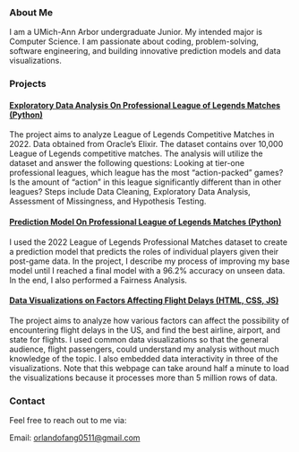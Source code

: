 ### About Me
I am a UMich-Ann Arbor undergraduate Junior. My intended major is Computer Science. I am passionate about coding, problem-solving, software engineering, and building innovative prediction models and data visualizations.

### Projects
#### [Exploratory Data Analysis On Professional League of Legends Matches (Python)](https://orlandofang.github.io/most-exciting-league-in-league-of-legends/)
The project aims to analyze League of Legends Competitive Matches in 2022. Data obtained from Oracle’s Elixir. The dataset contains over 10,000 League of Legends competitive matches. The analysis will utilize the dataset and answer the following questions: Looking at tier-one professional leagues, which league has the most “action-packed” games? Is the amount of “action” in this league significantly different than in other leagues?
Steps include Data Cleaning, Exploratory Data Analysis, Assessment of Missingness, and Hypothesis Testing.

#### [Prediction Model On Professional League of Legends Matches (Python)](https://orlandofang.github.io/league-of-legends-role-prediction/)
I used the 2022 League of Legends Professional Matches dataset to create a prediction model that predicts the roles of individual players given their post-game data. In the project, I describe my process of improving my base model until I reached a final model with a 96.2% accuracy on unseen data. In the end, I also performed a Fairness Analysis.

#### [Data Visualizations on Factors Affecting Flight Delays (HTML, CSS, JS)](https://orlandofang.github.io/Flight_Delays/)
The project aims to analyze how various factors can affect the possibility of encountering flight delays in the US, and find the best airline, airport, and state for flights. I used common data visualizations so that the general audience, flight passengers, could understand my analysis without much knowledge of the topic. I also embedded data interactivity in three of the visualizations.
Note that this webpage can take around half a minute to load the visualizations because it processes more than 5 million rows of data.

### Contact
Feel free to reach out to me via:

Email: orlandofang0511@gmail.com

